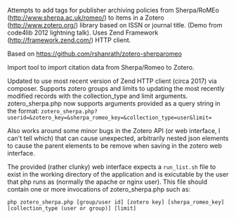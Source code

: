 Attempts to add tags for publisher archiving policies from Sherpa/RoMEo (http://www.sherpa.ac.uk/romeo/) to items
in a Zotero (http://www.zotero.org/) library based on ISSN or journal title. (Demo from code4lib 2012 lightning talk).
Uses Zend Framework (http://framework.zend.com/)  HTTP client.

Based on https://github.com/rshanrath/zotero-sherparomeo

Import tool to import citation data from Sherpa/Romeo to Zotero.

Updated to use most recent version of Zend HTTP client (circa 2017) via composer.
Supports zotero groups and limits to updating the most recently modified records with the collection_type and limit arguments.
zotero_sherpa.php now supports arguments provided as a query string in the format:
` zotero_sherpa.php?userid=&zotero_key=&sherpa_romeo_key=&collection_type=user&limit= `

Also works around some minor bugs in the Zotero API (or web interface, I can't tell which) that can cause unexpected, 
arbitrarily nested json elements to cause the parent elements to be remove when saving in the zotero web interface.

The provided (rather clunky) web interface expects a ` run_list.sh ` file to exist in the working directory of the application and is exicutable by the user that php runs as (normally the apache or nginx user). This file should contain one or more invocations of zotero_sherpa.php such as:

` php zotero_sherpa.php [group/user id] [zotero key] [sherpa_romeo_key] [collection_type (user or group)] [limit] `

